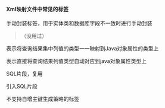 #### Xml映射文件中常见的标签

> <resultMap>

手动封装标签，用于实体类和数据库字段不一致时进行手动封装

><parameterMap>（没用过）

表示将查询结果集中列值的类型一一映射到Java对象属性的类型上

> <resultType>

表示直接将查询结果列值类型自动对应到java对象属性类型上

> <sql>

SQL片段，复用

> <include>

引入SQL片段

> <selectKey>

不支持自增主键生成策略的标签